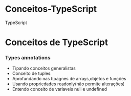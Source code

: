 # Conceitos-TypeScript
TypeScript
# Conceitos de TypeScript
### Types annotations
- Tipando conceitos generalistas
- Conceito de tuples
- Aprofundando nas tipagnes de arrays,objetos e funções
- Usando propriedades readonly(não permite alterações)
- Entendo conceito de variaveis null e undefined
